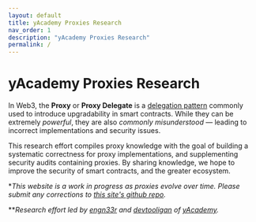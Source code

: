 ```yaml
---
layout: default
title: yAcademy Proxies Research
nav_order: 1
description: "yAcademy Proxies Research"
permalink: /
---
```


# yAcademy Proxies Research

In Web3, the **Proxy** or **Proxy Delegate** is a [delegation pattern](https://en.wikipedia.org/wiki/Delegation_pattern) commonly used to introduce upgradability in smart contracts. While they can be extremely *powerful*, they are also *commonly misunderstood* — leading to incorrect implementations and security issues. 

This research effort compiles proxy knowledge with the goal of building a systematic correctness for proxy implementations, and supplementing security audits containing proxies. By sharing knowledge, we hope to improve the security of smart contracts, and the greater ecosystem.

**This website is a work in progress as proxies evolve over time. Please submit any corrections to [this site's github repo](https://github.com/engn34r/Proxies-website/tree/main/pages).*

***Research effort led by [engn33r](https://github.com/engn33r) and [devtooligan](https://github.com/devtooligan) of [yAcademy](yacademy.dev).*
